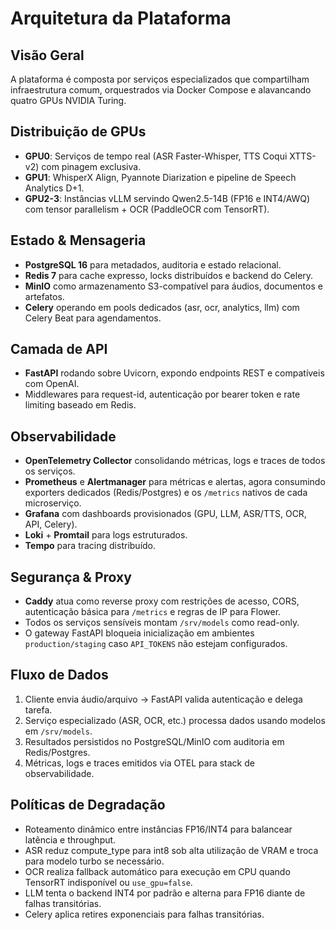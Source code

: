 # Arquitetura da Plataforma

## Visão Geral

A plataforma é composta por serviços especializados que compartilham infraestrutura comum, orquestrados via Docker Compose e alavancando quatro GPUs NVIDIA Turing.

## Distribuição de GPUs

- **GPU0**: Serviços de tempo real (ASR Faster-Whisper, TTS Coqui XTTS-v2) com pinagem exclusiva.
- **GPU1**: WhisperX Align, Pyannote Diarization e pipeline de Speech Analytics D+1.
- **GPU2-3**: Instâncias vLLM servindo Qwen2.5-14B (FP16 e INT4/AWQ) com tensor parallelism + OCR (PaddleOCR com TensorRT).

## Estado & Mensageria

- **PostgreSQL 16** para metadados, auditoria e estado relacional.
- **Redis 7** para cache expresso, locks distribuídos e backend do Celery.
- **MinIO** como armazenamento S3-compatível para áudios, documentos e artefatos.
- **Celery** operando em pools dedicados (asr, ocr, analytics, llm) com Celery Beat para agendamentos.

## Camada de API

- **FastAPI** rodando sobre Uvicorn, expondo endpoints REST e compatíveis com OpenAI.
- Middlewares para request-id, autenticação por bearer token e rate limiting baseado em Redis.

## Observabilidade

- **OpenTelemetry Collector** consolidando métricas, logs e traces de todos os serviços.
- **Prometheus** e **Alertmanager** para métricas e alertas, agora consumindo exporters dedicados (Redis/Postgres) e os `/metrics` nativos de cada microserviço.
- **Grafana** com dashboards provisionados (GPU, LLM, ASR/TTS, OCR, API, Celery).
- **Loki** + **Promtail** para logs estruturados.
- **Tempo** para tracing distribuído.

## Segurança & Proxy

- **Caddy** atua como reverse proxy com restrições de acesso, CORS, autenticação básica para `/metrics` e regras de IP para Flower.
- Todos os serviços sensíveis montam `/srv/models` como read-only.
- O gateway FastAPI bloqueia inicialização em ambientes `production/staging` caso `API_TOKENS` não estejam configurados.

## Fluxo de Dados

1. Cliente envia áudio/arquivo → FastAPI valida autenticação e delega tarefa.
2. Serviço especializado (ASR, OCR, etc.) processa dados usando modelos em `/srv/models`.
3. Resultados persistidos no PostgreSQL/MinIO com auditoria em Redis/Postgres.
4. Métricas, logs e traces emitidos via OTEL para stack de observabilidade.

## Políticas de Degradação

- Roteamento dinâmico entre instâncias FP16/INT4 para balancear latência e throughput.
- ASR reduz compute_type para int8 sob alta utilização de VRAM e troca para modelo turbo se necessário.
- OCR realiza fallback automático para execução em CPU quando TensorRT indisponível ou `use_gpu=false`.
- LLM tenta o backend INT4 por padrão e alterna para FP16 diante de falhas transitórias.
- Celery aplica retires exponenciais para falhas transitórias.
